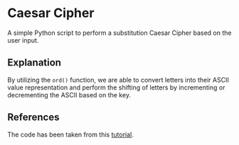 # Caesar Cipher
A simple Python script to perform a substitution Caesar Cipher based on the user input.

## Explanation
By utilizing the `ord()` function, we are able to convert letters into their ASCII value representation and perform the shifting of letters by incrementing or decrementing the ASCII based on the key.

## References
The code has been taken from this [tutorial](https://youtu.be/x71kJyNvB5o?si=h4J_qvlZZRbnCq48).